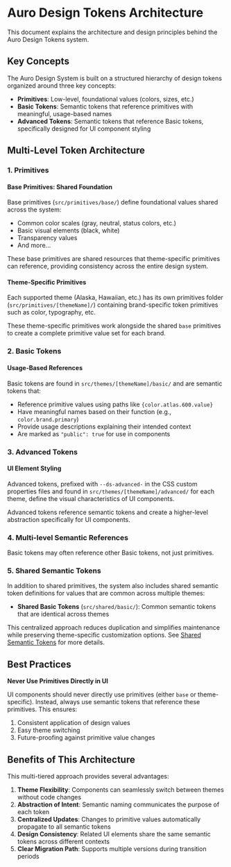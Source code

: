 # Auro Design Tokens Architecture

This document explains the architecture and design principles behind the Auro Design Tokens system.

## Key Concepts

The Auro Design System is built on a structured hierarchy of design tokens organized around three key concepts:

- **Primitives**: Low-level, foundational values (colors, sizes, etc.)
- **Basic Tokens**: Semantic tokens that reference primitives with meaningful, usage-based names
- **Advanced Tokens**: Semantic tokens that reference Basic tokens, specifically designed for UI component styling

## Multi-Level Token Architecture

### 1. Primitives

#### Base Primitives: Shared Foundation

Base primitives (`src/primitives/base/`) define foundational values shared across the system:
- Common color scales (gray, neutral, status colors, etc.)
- Basic visual elements (black, white)
- Transparency values
- And more...

These base primitives are shared resources that theme-specific primitives can reference, providing consistency across the entire design system.

#### Theme-Specific Primitives

Each supported theme (Alaska, Hawaiian, etc.) has its own primitives folder (`src/primitives/[themeName]/`) containing brand-specific token primitives such as color, typography, etc.

These theme-specific primitives work alongside the shared `base` primitives to create a complete primitive value set for each brand.

### 2. Basic Tokens

#### Usage-Based References

Basic tokens are found in `src/themes/[themeName]/basic/` and are semantic tokens that:
- Reference primitive values using paths like `{color.atlas.600.value}`
- Have meaningful names based on their function (e.g., `color.brand.primary`) 
- Provide usage descriptions explaining their intended context
- Are marked as `"public": true` for use in components

### 3. Advanced Tokens

#### UI Element Styling

Advanced tokens, prefixed with `--ds-advanced-` in the CSS custom properties files and found in `src/themes/[themeName]/advanced/` for each theme, define the visual characteristics of UI components.

Advanced tokens reference semantic tokens and create a higher-level abstraction specifically for UI components.

### 4. Multi-level Semantic References

Basic tokens may often reference other Basic tokens, not just primitives.

### 5. Shared Semantic Tokens

In addition to shared primitives, the system also includes shared semantic token definitions for values that are common across multiple themes:

- **Shared Basic Tokens** (`src/shared/basic/`): Common semantic tokens that are identical across themes

This centralized approach reduces duplication and simplifies maintenance while preserving theme-specific customization options. See [Shared Semantic Tokens](./shared-semantic-tokens.md) for more details.

## Best Practices

**Never Use Primitives Directly in UI**

UI components should never directly use primitives (either `base` or theme-specific). Instead, always use semantic tokens that reference these primitives. This ensures:

1. Consistent application of design values
2. Easy theme switching
3. Future-proofing against primitive value changes

## Benefits of This Architecture

This multi-tiered approach provides several advantages:

1. **Theme Flexibility**: Components can seamlessly switch between themes without code changes
2. **Abstraction of Intent**: Semantic naming communicates the purpose of each token
3. **Centralized Updates**: Changes to primitive values automatically propagate to all semantic tokens
4. **Design Consistency**: Related UI elements share the same semantic tokens across different contexts
5. **Clear Migration Path**: Supports multiple versions during transition periods
